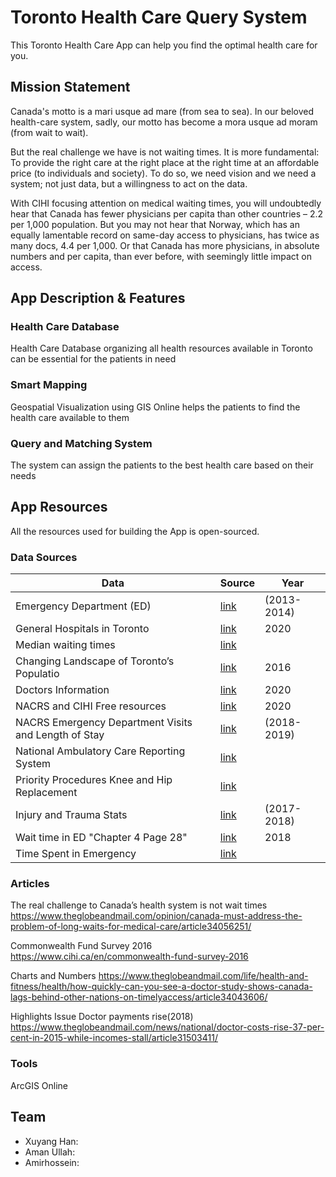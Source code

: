 # Toronto Health Care Query System
This Toronto Health Care App can help you find the optimal health care for you. 

## Mission Statement

Canada's motto is a mari usque ad mare (from sea to sea). In our beloved health-care system, sadly, our motto has become a mora usque ad moram (from wait to wait).

But the real challenge we have is not waiting times. It is more fundamental: To provide the right care at the right place at the right time at an affordable price (to individuals and society). To do so, we need vision and we need a system; not just data, but a willingness to act on the data.

With CIHI focusing attention on medical waiting times, you will undoubtedly hear that Canada has fewer physicians per capita than other countries – 2.2 per 1,000 population. But you may not hear that Norway, which has an equally lamentable record on same-day access to physicians, has twice as many docs, 4.4 per 1,000. Or that Canada has more physicians, in absolute numbers and per capita, than ever before, with seemingly little impact on access.


## App Description & Features
### Health Care Database
Health Care Database organizing all health resources available in Toronto can be essential for the patients in need


### Smart Mapping
Geospatial Visualization using GIS Online helps the patients to find the health care available to them

### Query and Matching System
The system can assign the patients to the best health care based on their needs


## App Resources
All the resources used for building the App is open-sourced.

### Data Sources
|     Data     |      Source      |  Year |
|----------|-------------|------|
| Emergency Department (ED) |   [link](http://www.torontohealthprofiles.ca/a_dataTables.php?varTab=HPDtbl)  | (2013-2014) |
| General Hospitals in Toronto |   [link](https://www.google.com/maps/search/hospital/@43.7337905,-79.417453,11z/data=!3m1!4b1	) |2020  |
| Median waiting times |  [link](https://open.canada.ca/data/en/dataset/b783efd5-7be7-4989-942f-a0fcda8d3fb7	) |  |
|Changing Landscape of Toronto’s Populatio  |  [link](https://www.toronto.ca/wp-content/uploads/2018/01/94fc-Toronto_Geographic-Trends_Web-Version.pdf) | 2016 |
| Doctors Information |  [link](https://doctors.cpso.on.ca/?search=general) | 2020 |
| NACRS and CIHI Free resources |  [link](https://www.cihi.ca/en/quick-stats) | 2020 |
| NACRS Emergency Department Visits and Length of Stay |  [link](https://www.cihi.ca/sites/default/files/document/nacrs-2018-2019-quickstats-en-web_0.xlsx) |  (2018-2019) |
| National Ambulatory Care Reporting System |  [link](https://www.cihi.ca/en/national-ambulatory-care-reporting-system-metadata) |  |
| Priority Procedures Knee and Hip Replacement |  [link](https://www.cihi.ca/en/wait-times-for-priority-procedures-in-canada) |  |
| Injury and Trauma Stats |  [link](http://www.cihi.ca/sites/default/files/document/2017-2018-injury-and-trauma-quick-stats-en-web.xlsx) | (2017-2018) |
| Wait time in ED "Chapter 4 Page 28" |  [link](https://www.hqontario.ca/portals/0/Documents/pr/measuring-up-2018-en.pdf) | 2018 |
| Time Spent in Emergency |  [link](https://www.ontario.ca/page/time-spent-emergency-department) |  |


### Articles
The real challenge to Canada’s health system is not wait times
https://www.theglobeandmail.com/opinion/canada-must-address-the-problem-of-long-waits-for-medical-care/article34056251/	


Commonwealth Fund Survey 2016	
https://www.cihi.ca/en/commonwealth-fund-survey-2016	

Charts and Numbers
https://www.theglobeandmail.com/life/health-and-fitness/health/how-quickly-can-you-see-a-doctor-study-shows-canada-lags-behind-other-nations-on-timelyaccess/article34043606/


Highlights Issue Doctor payments rise(2018)
https://www.theglobeandmail.com/news/national/doctor-costs-rise-37-per-cent-in-2015-while-incomes-stall/article31503411/			




### Tools
ArcGIS Online

## Team
* Xuyang Han: 
* Aman Ullah: 
* Amirhossein: 
